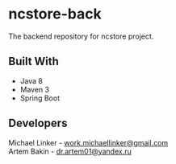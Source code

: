 # ncstore-back

The backend repository for ncstore project.

## Built With
- Java 8
- Maven 3
- Spring Boot

## Developers

Michael Linker - [work.michaellinker@gmail.com](work.michaellinker@gmail.com)  
Artem Bakin - [dr.artem01@yandex.ru](dr.artem01@yandex.ru)